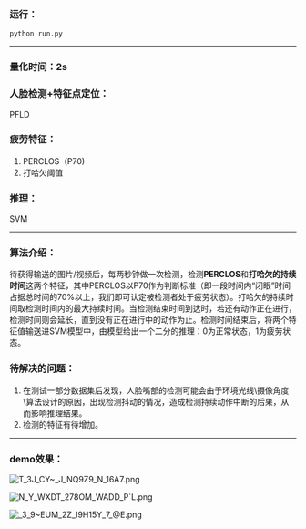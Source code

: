 ### 运行：

```
python run.py
```

------

### 量化时间：2s

### 人脸检测+特征点定位：

PFLD

### 疲劳特征：

1. PERCLOS（P70)
2. 打哈欠阈值

### 推理：

SVM

------

### 算法介绍：

待获得输送的图片/视频后，每两秒钟做一次检测，检测**PERCLOS**和**打哈欠的持续时间**这两个特征，其中PERCLOS以P70作为判断标准（即一段时间内“闭眼”时间占据总时间的70%以上，我们即可认定被检测者处于疲劳状态）。打哈欠的持续时间取检测时间内的最大持续时间。当检测结束时间到达时，若还有动作正在进行，检测时间则会延长，直到没有正在进行中的动作为止。检测时间结束后，将两个特征值输送进SVM模型中，由模型给出一个二分的推理：0为正常状态，1为疲劳状态。

### 待解决的问题：

1. 在测试一部分数据集后发现，人脸嘴部的检测可能会由于环境光线\摄像角度\算法设计的原因，出现检测抖动的情况，造成检测持续动作中断的后果，从而影响推理结果。
2. 检测的特征有待增加。

------

### demo效果：

![T_3J_CY~_J_NQ9Z9_N_16A7.png](https://i.loli.net/2021/01/31/4ZD9w8HvyuxGKsR.png)

![N_Y_WXDT_278OM_WADD_P`L.png](https://i.loli.net/2021/01/31/UdhITMucwCb6ly3.png)

![_3_9~EUM_2Z_I9H15Y_7_@E.png](https://i.loli.net/2021/01/31/asyIuADdTjetC2R.png)